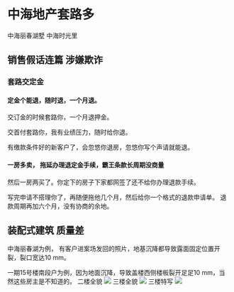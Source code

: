 # 中海地产套路多 
  中海丽春湖墅 中海时光里


## 销售假话连篇 涉嫌欺诈


### 套路交定金

#### 定金个能退，随时退，一个月退。


交订金的时候套路你，一个月退押金。

交首付套路你，我有业绩压力，随时给你退。

有缴款条件好的新客户了，会忽悠你退房，忽悠你写个声请就能退。


#### 一房多卖， 拖延办理退定金手续，霸王条款长周期没商量

然后一房两买了。你定下的房子下家都网签了还不给你办理退款手续。

写完申请不搭理你了，再随便拖他几个月，然后给你一个格式的退款申请单。 退款周期再加六个月，没有协商的余地。


## 装配式建筑 质量差
中海丽春湖为例， 有客户进案场发回的照片，地基沉降都导致露面固定位置开裂，裂口宽达10 mm。

一期15号楼南段户为例，因为地面沉降，导致盖楼西侧楼板裂开足足10 mm，当然这些房主是不知道的。
二楼全貌
<img src="https://zhonghailj.github.io/test/3941611845572_.pic.jpg">
三楼全貌
<img src="https://zhonghailj.github.io/test/3941611845573_.pic.jpg">
三楼特写
<img src="https://zhonghailj.github.io/test/3941611845574_.pic.jpg">

